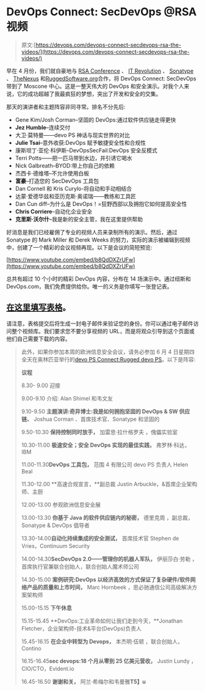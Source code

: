 # DevOps Connect: SecDevOps @RSA 视频

> 原文:[https://devops.com/devops-connect-secdevops-rsa-the-videos/](https://devops.com/devops-connect-secdevops-rsa-the-videos/)

早在 4 月份，我们就自豪地与 [RSA Conference](http://www.rsaconference.com) 、 [IT Revolution](http://www.itrevolution.com) 、 [Sonatype](https://www.sonatype.com) 、 [TheNexus](http://www.sonatype.org/nexus/) 和[RuggedSoftware.org](https://www.ruggedsoftware.org/)合作，将 DevOps Connect: SecDevOps 带到了 Moscone 中心。这是一整天伟大的 DevOps 和安全演示。对我个人来说，它的成功超越了我最疯狂的梦想，突出了开发和安全的交集。

那天的演讲者和主题阵容非同寻常。排名不分先后:

*   Gene Kim/Josh Corman–坚固的 DevOps:通过软件供应链走得更快
*   **Jez Humble**–连续交付
*   大卫·莫特曼——devo PS 神话与现实世界的对比
*   **Julie Tsai**–意外收获:DevOps 赋予敏捷安全性和合规性
*   康斯坦丁·亚伦·科伊斯–DevOpsSecFail:DevOps 安全反模式
*   Terri Potts——把一匹马带到水边，并引诱它喝水
*   Nick Galbreath–BYOD:带上你自己的依赖
*   杰西卡·德维塔–不允许使用白板
*   **富豪**–打造您的 SecDevOps 工具包
*   Dan Cornell 和 Kris Curylo-将自动和手动相结合
*   达蒙·爱德华兹和亚历克斯·奥诺瑞——教练和工具匠
*   Dan Cun diff–为什么是 DevOps！=狂野西部以及拥抱它如何提高安全性
*   **Chris Corriere**–自动化企业安全
*   **克里斯·沃尔什**–我是新的安全主管，我在这里提供帮助

好消息是我们已经雇佣了专业的视频人员来录制所有的演示。然后，通过 Sonatype 的 Mark Miller 和 Derek Weeks 的努力，实际的演示被编辑到视频中，创建了一个精彩的会议视频再现。以下是会议的简短预览:

[https://www.youtube.com/embed/b8QdDXZrUFw](https://www.youtube.com/embed/b8QdDXZrUFw)

总共有超过 10 个小时的精彩 DevOps 内容，分布在 14 场演示中。通过纽斯和 DevOps.com，我们免费提供给你。唯一的义务是你填写一张登记表。

## [在这里填写表格](https://devops.com/devops-connect-secdevops-edition-10-hours-of-video/)。

请注意，表格提交后将生成一封电子邮件来验证您的身份。你可以通过电子邮件访问整个视频库。我们要求您不要分享视频的 URL，而是将观众引导到这个页面或他们自己需要下载的内容。

> 此外，如果你参加本周的欧洲信息安全会议，请务必参加 6 月 4 日星期四全天在奥林匹亚举行的[devo PS Connect:Rugged devo PS](http://www.devopsconnect.com/events/infosecurity-europe-london/)。以下是阵容:
> 
> **议程**
> 
> 8.30- 9.00 迎接
> 
> 9.00-9.10 介绍: Alan Shimel 和韦文友
> 
> 9.10-9.50 **主题演讲:奇异博士:我是如何拥抱坚固的 DevOps & SW 供应链、** Joshua Corman 、首席技术官、Sonatype 和坚固的
> 
> 9.50-10.30 **保持控制同时放手，** 加雷思·拉什格罗夫 ，傀儡实验室
> 
> 10.30-11.00 **极速安全；安全 DevOps 实现的最佳实践，** 弗罗林·科达，IBM
> 
> 11.00-11.30**DevOps 工具包，** 范围 4 有限公司 devo PS 负责人 Helen Beal
> 
> 11.30-12.00 **高速合规宣言，**副总裁 Justin Arbuckle，&首席企业架构师、主厨
> 
> 12.00-13.00 参观欧洲信息安全展
> 
> 13.00-13.30 **你基于 Java 的软件供应链内的秘密，** 德里克周 ，副总裁，Sonatype & DevOps 倡导者
> 
> 13.30-14.00**自动化持续集成的安全测试，** 首席技术官 Stephen de Vries，Continuum Security
> 
> 14.00-14.30**SecDevOps 2.0——管理你的机器人军队，** 伊丽莎白·劳勒 ，首席执行官兼联合创始人，联合创始人魔术师公司
> 
> 14.30-15.00 **案例研究:DevOps 以经济高效的方式保证了复杂硬件/软件网络产品的质量和上市时间，** Marc Hornbeek ，思必驰通信公司高级解决方案架构师
> 
> 15.00-15.15 **下午休息**
> 
> 15.15-15.45 **DevOps:工业革命如何让我们走到今天，**Jonathan Fletcher，企业架构师-技术&平台(DevOps)负责人
> 
> 15.45-16.15 **在企业中转型为 Devops，** 本杰明·伍顿 ，联合创始人，Contino
> 
> 16.15-16.45**sec devops:18 个月从零到 25 亿美元营收，** Justin Lundy ，CIO/CTO，Evident.io
> 
> 16.45-16.50 **谢谢和关，** 阿兰·希梅尔和韦曼雅**T5】u**